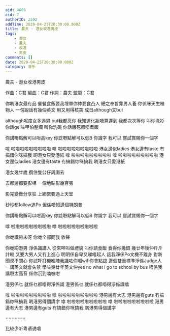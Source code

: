 ```yaml
---
aid: 4606
cid: 7
authorID: 2592
addTime: 2020-04-25T20:30:00.000Z
title: 農夫 - 港女收港男皮
tags:
    - 港女
    - 農夫
    - 收港
    - 男皮
comments: []
date: 2020-04-25T20:30:00.000Z
category: 音乐
---
```


農夫 - 港女收港男皮

作曲：C君 編曲：C君 作詞：農夫 監製：C君

你啲港女最冇品 餐餐食飯要我埋單你仲要食凸人 總之奉旨靠男人養 你係咪天生植物人 一句說話有幾個英文 用又用得核突 成日although又but

although呢度女多過男 but我都忍你 我知道化妝唔算遲到 我都次次等你 叫你洗衫 你話gel咗甲怕整爛 叫你洗碗 你話餓死都唔煮飯

你講嘢點解可以咁高key 你諗嘢點解可以低B 你識字 我可以 嘗試賞賜你一個字

嗱 啦啦啦啦啦啦啦啦啦 嗱 啦啦啦啦啦啦啦啦啦 港女邊似ladies 港女邊有taste 冇搞錯你咪搞我 啲港女只愛港紙 嗱 啦啦啦啦啦啦啦啦啦 嗱 啦啦啦啦啦啦啦啦啦 港女邊似ladies 港女邊有taste 冇搞錯你咪搞我 啲港女只愛港紙

港女幾廿歲 攬住隻公仔周圍去

去都邊都要影相 一個地點影幾百張

影完變做分享狂 上網緊要過上天堂

秒秒都follow追Po 但係唔知邊個特朗普

你講嘢點解可以咁高key 你諗嘢點解可以低B 你識字 我可以 嘗試賞賜你一個字

嗱 啦啦啦啦啦啦啦啦啦 嗱 啦啦啦啦啦啦啦啦啦

你哋講夠未呀 你哋全部同我 收聲

你哋啲港男 淨係識講人 從來咩叫做禮貌 叫你請食飯 食得你幾銀 幾廿年後仲斤斤計較 又要大男人又冇上進心 明明係自卑又睇唔起人 話我淨係Po文機不離身 對新聞漠不關心 你試吓打機嗰陣我識咗你嗰wifi你會點諗 邊個雙重標準淨係Judge人 一講英文就會失禁 學咗幾廿年英文仲yes no what i go to school by bus 唔係我講嘢太高音 係你沉到喃嘸咁

港男係乜 就係乜都唔得淨係識 港男係乜 就係乜都唔得淨係識噏

嗱 啦啦啦啦啦啦啦啦啦 嗱 啦啦啦啦啦啦啦啦啦 港男邊有大志 港男邊有guts 冇搞錯你咪搞我 啲港男得個講字 嗱 啦啦啦啦啦啦啦啦啦 嗱 啦啦啦啦啦啦啦啦啦 港男邊有大志 港男邊有guts 冇搞錯你咪搞我 啲港男得個講字

\=======

比较少听粤语说唱
